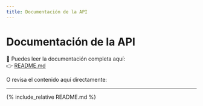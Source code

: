 ```yaml
---
title: Documentación de la API
---
```


# Documentación de la API

📄 Puedes leer la documentación completa aquí:  
👉 [README.md](README.md)

O revisa el contenido aquí directamente:

---

{% include_relative README.md %}
